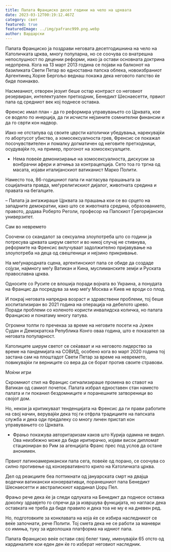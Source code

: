 ```yaml
---
title: Папата Франциско десет години на чело на црквата
date: 2023-03-12T00:19:12.467Z
category: свет
featured: true
featuredImage: ../img/pafranc999.png.webp
author: Вардарски
---
```


Папата Франциско ја поздрави неговата десетгодишнина на чело на Католичката црква, многу популарна, но се соочува со внатрешна непослушност по децении реформи, иако ја остави основната доктрина недопрена.
Кога на 13 март 2013 година се појави на балконот на базиликата Свети Петар во едноставна папска облека, новоизбраниот Аргентинец Хорхе Бергољо веднаш покажа дека неговото папство ќе биде поинакво.

Насмеаниот, отворен језуит беше остар контраст со неговиот резервиран, интелектуален претходник, Бенедикт Шеснаесетти, првиот папа од средниот век кој поднесе оставка.

Френсис имал план - да го реформира управувањето со Црквата, кое се водело по инерција, да ги исчисти нејзините сомнителни финансии и да го сврти кон надвор.

Иако не отстапува од своите цврсти католички убедувања, нарекувајќи го абортусот убиство, а хомосексуалноста грев, Френсис се покажал посочувствителен и помалку догматичен од неговите претходници, осудувајќи го, на пример, прогонот на хомосексуалците.

- Нема повеќе демонизирање на хомосексуалноста, дискусии за вонбрачни афери и апчиња за контрацепција. Сето тоа го тргна од масата, изјави италијанскиот ватиканист Марко Полити.

Наместо тоа, 86-годишниот папа ги нагласува прашањата за социјалната правда, меѓурелигискиот дијалог, животната средина и правата на бегалците.

– Папата ја ангажираше Црквата за прашања кои се во срцето на западните демократии, како што се животната средина, образованието, правото, додава Роберто Реголи, професор на Папскиот Грегоријански универзитет.

Сам во невремето

Соочени со скандалот за сексуална злоупотреба што со години ја потресува црквата ширум светот и во никој случај не стивнува, реформите на Френсис вклучуваат задолжително пријавување на злоупотреба на деца од свештеници и нејзино прикривање.

На меѓународната сцена, аргентинскиот папа се обиде да создаде сојузи, најмногу меѓу Ватикан и Кина, муслиманските земји и Руската православна црква.

Односите со Русите се влошија поради војната во Украина, а понудата на Францис да посредува за мир меѓу Москва и Киев не вроди со плод.

И покрај неговата напредна возраст и здравствени проблеми, тој беше хоспитализиран во 2021 година на операција на дебелото црево. Поради проблеми со коленото користи инвалидска количка, но папата Франциско и понатаму многу патува.

Огромни толпи го пречекаа за време на неговите посети на Јужен Судан и Демократска Република Конго оваа година, што е показател за неговата популарност.

Католиците ширум светот се сеќаваат и на неговото лидерство за време на пандемијата на СОВИД, особено кога во март 2020 година тој застана сам на плоштадот Свети Петар за време на невремето, повикувајќи ги верниците со вера да се борат против своите стравови.

Моќни игри

Скромниот стил на Францис сигнализираше промена во ставот на Ватикан од самиот почеток. Папата избрал едноставен стан наместо палата и ги поканил бездомниците и поранешните затвореници во својот дом.

Но, некои ја критикуваат тенденцијата на Френсис да ги прави работите на свој начин, верувајќи дека тој ги отфрла традициите на папската служба и дека оди предалеку со многу личен пристап кон управувањето со Црквата.

- Фрањо покажува авторитаризам каков што Курија одамна не видел. Ова неизбежно може да биде иритирачко, изјави висок дипломат стациониран во Рим за агенцијата Франс прес под услов да остане анонимен.

Првиот латиноамерикански папа сега, повеќе од порано, се соочува со силно противење од конзервативното крило на Католичката црква.

Дел од реакциите беа поттикнати од јануарската смрт на двајца водечки ватикански конзервативци, поранешниот папа Бенедикт Шеснаесетти и австралискиот кардинал Џорџ Пел.

Фрањо рече дека ќе ја следи одлуката на Бенедикт да поднесе оставка доколку здравјето го спречи да ја извршува функцијата, но нагласи дека оставката не треба да биде правило и дека тоа не му е на дневен ред.

Но, подготовките за конклавата на која ќе се избира наследникот се веќе започнати, рече Полити. Тој смета дека не се работи за маневри со имиња, туку за идеолошка платформа на идниот папа.

Папата Франциско веќе остави свој белег таму, именувајќи 65 отсто од кардиналите кои еден ден ќе го изберат неговиот наследник.

